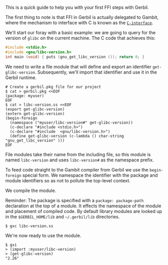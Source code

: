 This is a quick guide to help you with your first FFI steps with Gerbil.

The first thing to note is that FFI in Gerbil is actually delegated to
Gambit, where the mechanism to interface with C is known as the
[`C-interface`](http://www.iro.umontreal.ca/~gambit/doc/gambit.html#C_002dinterface).

We'll start our foray with a basic example: we are going to query for
the version of `glibc` on the current machine. The C code that achieves this:

```c
#include <stdio.h>
#include <gnu/libc-version.h>
int main (void) { puts (gnu_get_libc_version ()); return 0; }
```

We need to write a file module that will define and export an
identifier `get-glibc-version`. Subsequently, we'll import that
identifier and use it in the Gerbil runtime.

```
# Create a gerbil.pkg file for our project
$ cat > gerbil.pkg <<EOF
(package: myuser)
EOF
$ cat > libc-version.ss <<EOF
(export get-glibc-version)
(extern get-glibc-version)
(begin-foreign
  (namespace ("myuser/libc-version#" get-glibc-version))
  (c-declare "#include <stdio.h>")
  (c-declare "#include  <gnu/libc-version.h>")
  (define get-glibc-version (c-lambda () char-string  "gnu_get_libc_version" )))
EOF
```

File modules take their name from the including file, so this module
is named `libc-version` and uses `libc-version#` as the namespace prefix.

To feed code straight to the Gambit compiler from Gerbil we use the
`begin-foreign` special form. We namespace the identifier with the
package and module identifiers so as not to pollute the top-level
context.

We compile the module.

Reminder: The package is specified with a `package: package-path`
declaration at the top of a module. It effects the namespace of the
module and placement of compiled code. By default library modules are
looked up in the `$GERBIL_HOME/lib` and `~/.gerbil/lib` directories.

```
$ gxc libc-version.ss
```
We're now ready to use the module.

```
$ gxi
> (import :myuser/libc-version)
> (get-glibc-version)
"2.26"
```
